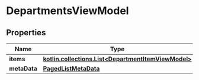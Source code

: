 
# DepartmentsViewModel

## Properties
Name | Type | Description | Notes
------------ | ------------- | ------------- | -------------
**items** | [**kotlin.collections.List&lt;DepartmentItemViewModel&gt;**](DepartmentItemViewModel.md) |  |  [optional]
**metaData** | [**PagedListMetaData**](PagedListMetaData.md) |  |  [optional]



